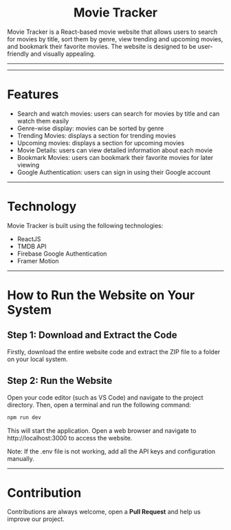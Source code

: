 <h1 align="center">Movie Tracker</h1>
Movie Tracker is a React-based movie website that allows users to search for movies by title, sort them by genre, view trending and upcoming movies, and bookmark their favorite movies. The website is designed to be user-friendly and visually appealing.
<hr/>

<hr/>

# Features 

- Search and watch movies: users can search for movies by title and can watch them easily
- Genre-wise display: movies can be sorted by genre
- Trending Movies: displays a section for trending movies
- Upcoming movies: displays a section for upcoming movies
- Movie Details: users can view detailed information about each movie
- Bookmark Movies: users can bookmark their favorite movies for later viewing
- Google Authentication: users can sign in using their Google account

<hr/>

# Technology

Movie Tracker is built using the following technologies:

- ReactJS
- TMDB API
- Firebase Google Authentication
- Framer Motion

<hr/>

# How to Run the Website on Your System

## Step 1: Download and Extract the Code

Firstly, download the entire website code and extract the ZIP file to a folder on your local system.


## Step 2: Run the Website

Open your code editor (such as VS Code) and navigate to the project directory. Then, open a terminal and run the following command:

```bash
npm run dev
```
This will start the application. Open a web browser and navigate to http://localhost:3000 to access the website.

Note: If the .env file is not working, add all the API keys and configuration manually.

<hr/>



# Contribution
Contributions are always welcome, open a **Pull Request** and help us improve our project.
